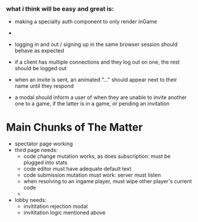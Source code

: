 ### what i think will be easy and great is:

   - making a specialty auth component to only render inGame
   - 

   - logging in and out / signing up in the same browser session should behave as expected
   - if a client has multiple connections and they log out on one, the rest should be logged out

   - when an invite is sent, an animated "..." should appear next to their name until they respond
   - a modal should inform a user of when they are unable to invite another one to a game, if the latter is in a game, or pending an invitation


# Main Chunks of The Matter

- spectator page working
- third page needs: 
  - code change mutation works, as does subscription: must be plugged into stats
  - code editor must have adequate default text
  - code submission mutation must work: server must listen 
  - when resolving to an ingame player, must wipe other player's current code
  - 
- lobby needs: 
  - invititation rejection modal
  - invititation logic mentioned above
